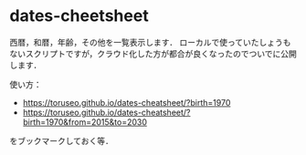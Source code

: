 # dates-cheetsheet

西暦，和暦，年齢，その他を一覧表示します．
ローカルで使っていたしょうもないスクリプトですが，クラウド化した方が都合が良くなったのでついでに公開します．

使い方：
- https://toruseo.github.io/dates-cheatsheet/?birth=1970
- https://toruseo.github.io/dates-cheatsheet/?birth=1970&from=2015&to=2030

をブックマークしておく等．
